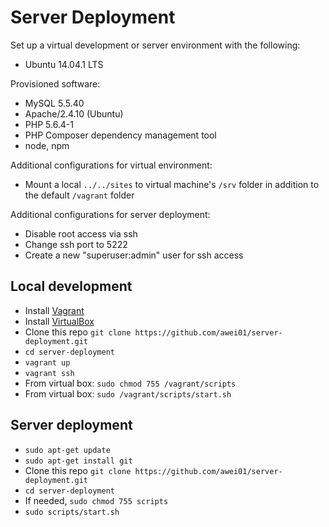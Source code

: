 # Server Deployment #

Set up a virtual development or server environment with the following:
* Ubuntu 14.04.1 LTS

Provisioned software:
* MySQL 5.5.40
* Apache/2.4.10 (Ubuntu)
* PHP 5.6.4-1
* PHP Composer dependency management tool
* node, npm

Additional configurations for virtual environment:
* Mount a local `../../sites` to virtual machine's `/srv` folder in addition to the default `/vagrant` folder

Additional configurations for server deployment:
* Disable root access via ssh
* Change ssh port to 5222
* Create a new "superuser:admin" user for ssh access

## Local development ##
* Install [Vagrant](http://www.vagrantup.com)
* Install [VirtualBox](https://www.virtualbox.org/)
* Clone this repo `git clone https://github.com/awei01/server-deployment.git`
* `cd server-deployment`
* `vagrant up`
* `vagrant ssh`
* From virtual box: `sudo chmod 755 /vagrant/scripts`
* From virtual box: `sudo /vagrant/scripts/start.sh`

## Server deployment ##
* `sudo apt-get update`
* `sudo apt-get install git`
* Clone this repo `git clone https://github.com/awei01/server-deployment.git`
* `cd server-deployment`
* If needed, `sudo chmod 755 scripts`
* `sudo scripts/start.sh`

